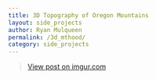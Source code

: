 ```yaml
---
title: 3D Topography of Oregon Mountains
layout: side_projects
author: Ryan Mulqueen
permalink: /3d_mthood/
category: side_projects
---
```


<blockquote class="imgur-embed-pub" lang="en" data-id="tYbwkWz"><a href="https://imgur.com/tYbwkWz">View post on imgur.com</a></blockquote><script async src="//s.imgur.com/min/embed.js" charset="utf-8"></script>
